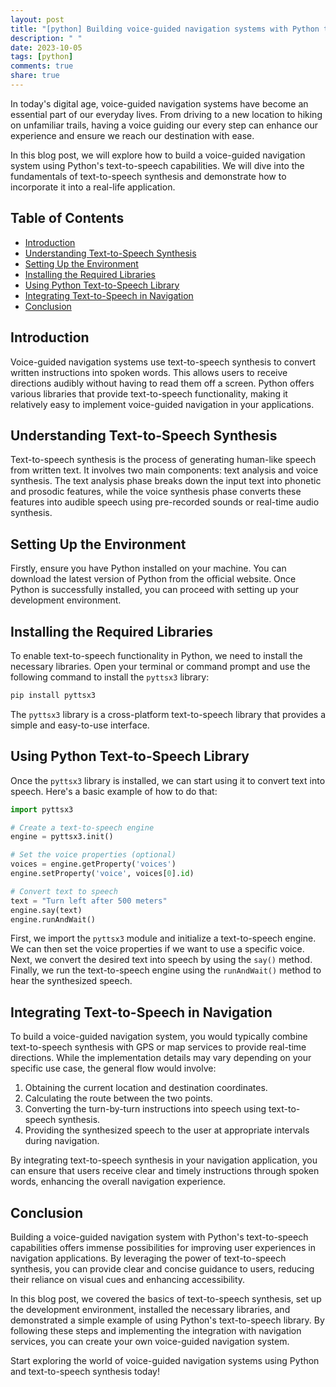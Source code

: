 ```yaml
---
layout: post
title: "[python] Building voice-guided navigation systems with Python text-to-speech"
description: " "
date: 2023-10-05
tags: [python]
comments: true
share: true
---
```


In today's digital age, voice-guided navigation systems have become an essential part of our everyday lives. From driving to a new location to hiking on unfamiliar trails, having a voice guiding our every step can enhance our experience and ensure we reach our destination with ease.

In this blog post, we will explore how to build a voice-guided navigation system using Python's text-to-speech capabilities. We will dive into the fundamentals of text-to-speech synthesis and demonstrate how to incorporate it into a real-life application.

## Table of Contents
- [Introduction](#introduction)
- [Understanding Text-to-Speech Synthesis](#understanding-text-to-speech-synthesis)
- [Setting Up the Environment](#setting-up-the-environment)
- [Installing the Required Libraries](#installing-the-required-libraries)
- [Using Python Text-to-Speech Library](#using-python-text-to-speech-library)
- [Integrating Text-to-Speech in Navigation](#integrating-text-to-speech-in-navigation)
- [Conclusion](#conclusion)

## Introduction<a name="introduction"></a>

Voice-guided navigation systems use text-to-speech synthesis to convert written instructions into spoken words. This allows users to receive directions audibly without having to read them off a screen. Python offers various libraries that provide text-to-speech functionality, making it relatively easy to implement voice-guided navigation in your applications.

## Understanding Text-to-Speech Synthesis<a name="understanding-text-to-speech-synthesis"></a>

Text-to-speech synthesis is the process of generating human-like speech from written text. It involves two main components: text analysis and voice synthesis. The text analysis phase breaks down the input text into phonetic and prosodic features, while the voice synthesis phase converts these features into audible speech using pre-recorded sounds or real-time audio synthesis.

## Setting Up the Environment<a name="setting-up-the-environment"></a>

Firstly, ensure you have Python installed on your machine. You can download the latest version of Python from the official website. Once Python is successfully installed, you can proceed with setting up your development environment.

## Installing the Required Libraries<a name="installing-the-required-libraries"></a>

To enable text-to-speech functionality in Python, we need to install the necessary libraries. Open your terminal or command prompt and use the following command to install the `pyttsx3` library:

```python
pip install pyttsx3
```

The `pyttsx3` library is a cross-platform text-to-speech library that provides a simple and easy-to-use interface.

## Using Python Text-to-Speech Library<a name="using-python-text-to-speech-library"></a>

Once the `pyttsx3` library is installed, we can start using it to convert text into speech. Here's a basic example of how to do that:

```python
import pyttsx3

# Create a text-to-speech engine
engine = pyttsx3.init()

# Set the voice properties (optional)
voices = engine.getProperty('voices')
engine.setProperty('voice', voices[0].id)

# Convert text to speech
text = "Turn left after 500 meters"
engine.say(text)
engine.runAndWait()
```

First, we import the `pyttsx3` module and initialize a text-to-speech engine. We can then set the voice properties if we want to use a specific voice. Next, we convert the desired text into speech by using the `say()` method. Finally, we run the text-to-speech engine using the `runAndWait()` method to hear the synthesized speech.

## Integrating Text-to-Speech in Navigation<a name="integrating-text-to-speech-in-navigation"></a>

To build a voice-guided navigation system, you would typically combine text-to-speech synthesis with GPS or map services to provide real-time directions. While the implementation details may vary depending on your specific use case, the general flow would involve:

1. Obtaining the current location and destination coordinates.
2. Calculating the route between the two points.
3. Converting the turn-by-turn instructions into speech using text-to-speech synthesis.
4. Providing the synthesized speech to the user at appropriate intervals during navigation.

By integrating text-to-speech synthesis in your navigation application, you can ensure that users receive clear and timely instructions through spoken words, enhancing the overall navigation experience.

## Conclusion<a name="conclusion"></a>

Building a voice-guided navigation system with Python's text-to-speech capabilities offers immense possibilities for improving user experiences in navigation applications. By leveraging the power of text-to-speech synthesis, you can provide clear and concise guidance to users, reducing their reliance on visual cues and enhancing accessibility.

In this blog post, we covered the basics of text-to-speech synthesis, set up the development environment, installed the necessary libraries, and demonstrated a simple example of using Python's text-to-speech library. By following these steps and implementing the integration with navigation services, you can create your own voice-guided navigation system.

Start exploring the world of voice-guided navigation systems using Python and text-to-speech synthesis today!